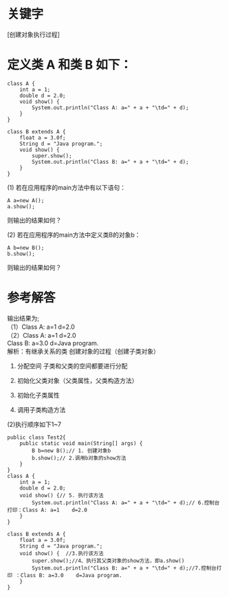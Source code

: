 # 关键字

\[创建对象执行过程\]

# 定义类 A 和类 B 如下：

```
class A {
    int a = 1;
    double d = 2.0;
    void show() {
        System.out.println("Class A: a=" + a + "\td=" + d);
    }
}

class B extends A {
    float a = 3.0f;
    String d = "Java program.";
    void show() {
        super.show();
        System.out.println("Class B: a=" + a + "\td=" + d);
    }
}
```

\(1\) 若在应用程序的main方法中有以下语句：

```
A a=new A();
a.show();
```

则输出的结果如何？

\(2\) 若在应用程序的main方法中定义类B的对象b：

```
A b=new B();
b.show();
```

则输出的结果如何？

# 参考解答

输出结果为;  
（1）Class A: a=1    d=2.0  
（2）Class A: a=1    d=2.0  
          Class B: a=3.0    d=Java program.  
解析：有继承关系的类 创建对象的过程（创建子类对象）

1. 分配空间 子类和父类的空间都要进行分配

2. 初始化父类对象（父类属性，父类构造方法）

3. 初始化子类属性

4. 调用子类构造方法

\(2\)执行顺序如下1~7

```
public class Test2{
    public static void main(String[] args) {
        B b=new B();// 1. 创建对象b
        b.show();// 2.调用b对象的show方法
    }
}
class A {
    int a = 1;
    double d = 2.0;
    void show() {// 5. 执行该方法
        System.out.println("Class A: a=" + a + "\td=" + d);// 6.控制台打印：Class A: a=1    d=2.0
    }
}

class B extends A {
    float a = 3.0f;
    String d = "Java program.";
    void show() {  //3.执行该方法
        super.show();//4、执行其父类对象的show方法，即a.show()
        System.out.println("Class B: a=" + a + "\td=" + d);//7.控制台打印 ：Class B: a=3.0    d=Java program.
    }
}
```



